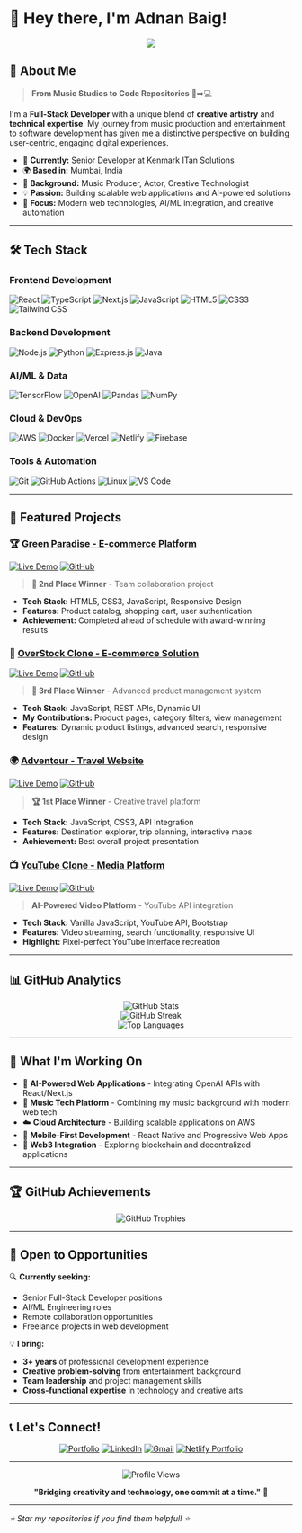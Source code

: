 # 👋 Hey there, I'm Adnan Baig!

<div align="center">
  <img src="https://readme-typing-svg.herokuapp.com/?lines=Full+Stack+Developer;AI+Enthusiast;Music+Producer;Creative+Technologist;&font=Roboto&center=true&width=440&height=45&color=58A6FF&vCenter=true&size=22">
</div>

## 🚀 About Me

> **From Music Studios to Code Repositories** 🎵➡️💻

I'm a **Full-Stack Developer** with a unique blend of **creative artistry** and **technical expertise**. My journey from music production and entertainment to software development has given me a distinctive perspective on building user-centric, engaging digital experiences.

- 🎯 **Currently:** Senior Developer at Kenmark ITan Solutions
- 🌍 **Based in:** Mumbai, India
- 🎨 **Background:** Music Producer, Actor, Creative Technologist
- 💡 **Passion:** Building scalable web applications and AI-powered solutions
- 🔬 **Focus:** Modern web technologies, AI/ML integration, and creative automation

---

## 🛠️ Tech Stack

### **Frontend Development**
![React](https://img.shields.io/badge/React-20232A?style=for-the-badge&logo=react&logoColor=61DAFB)
![TypeScript](https://img.shields.io/badge/TypeScript-007ACC?style=for-the-badge&logo=typescript&logoColor=white)
![Next.js](https://img.shields.io/badge/Next.js-000000?style=for-the-badge&logo=next.js&logoColor=white)
![JavaScript](https://img.shields.io/badge/JavaScript-F7DF1E?style=for-the-badge&logo=javascript&logoColor=black)
![HTML5](https://img.shields.io/badge/HTML5-E34F26?style=for-the-badge&logo=html5&logoColor=white)
![CSS3](https://img.shields.io/badge/CSS3-1572B6?style=for-the-badge&logo=css3&logoColor=white)
![Tailwind CSS](https://img.shields.io/badge/Tailwind_CSS-38B2AC?style=for-the-badge&logo=tailwind-css&logoColor=white)

### **Backend Development**
![Node.js](https://img.shields.io/badge/Node.js-43853D?style=for-the-badge&logo=node.js&logoColor=white)
![Python](https://img.shields.io/badge/Python-3776AB?style=for-the-badge&logo=python&logoColor=white)
![Express.js](https://img.shields.io/badge/Express.js-404D59?style=for-the-badge&logo=express&logoColor=white)
![Java](https://img.shields.io/badge/Java-ED8B00?style=for-the-badge&logo=java&logoColor=white)

### **AI/ML & Data**
![TensorFlow](https://img.shields.io/badge/TensorFlow-FF6F00?style=for-the-badge&logo=tensorflow&logoColor=white)
![OpenAI](https://img.shields.io/badge/OpenAI-412991?style=for-the-badge&logo=openai&logoColor=white)
![Pandas](https://img.shields.io/badge/Pandas-2C2D72?style=for-the-badge&logo=pandas&logoColor=white)
![NumPy](https://img.shields.io/badge/NumPy-013243?style=for-the-badge&logo=numpy&logoColor=white)

### **Cloud & DevOps**
![AWS](https://img.shields.io/badge/AWS-FF9900?style=for-the-badge&logo=amazon-aws&logoColor=white)
![Docker](https://img.shields.io/badge/Docker-2496ED?style=for-the-badge&logo=docker&logoColor=white)
![Vercel](https://img.shields.io/badge/Vercel-000000?style=for-the-badge&logo=vercel&logoColor=white)
![Netlify](https://img.shields.io/badge/Netlify-00C7B7?style=for-the-badge&logo=netlify&logoColor=white)
![Firebase](https://img.shields.io/badge/Firebase-039BE5?style=for-the-badge&logo=firebase&logoColor=white)

### **Tools & Automation**
![Git](https://img.shields.io/badge/Git-F05032?style=for-the-badge&logo=git&logoColor=white)
![GitHub Actions](https://img.shields.io/badge/GitHub_Actions-2088FF?style=for-the-badge&logo=github-actions&logoColor=white)
![Linux](https://img.shields.io/badge/Linux-FCC624?style=for-the-badge&logo=linux&logoColor=black)
![VS Code](https://img.shields.io/badge/VS_Code-0078D4?style=for-the-badge&logo=visual%20studio%20code&logoColor=white)

---

## 🌟 Featured Projects

### 🏆 [Green Paradise - E-commerce Platform](https://github.com/CodnanBaig/green-paradise)
[![Live Demo](https://img.shields.io/badge/Live%20Demo-brightgreen?style=for-the-badge&logo=netlify)](https://green-paradise-demo.netlify.app)
[![GitHub](https://img.shields.io/badge/GitHub-100000?style=for-the-badge&logo=github&logoColor=white)](https://github.com/CodnanBaig/green-paradise)

> **🥈 2nd Place Winner** - Team collaboration project
- **Tech Stack:** HTML5, CSS3, JavaScript, Responsive Design
- **Features:** Product catalog, shopping cart, user authentication
- **Achievement:** Completed ahead of schedule with award-winning results

### 🎯 [OverStock Clone - E-commerce Solution](https://github.com/CodnanBaig/OverStock-project_)
[![Live Demo](https://img.shields.io/badge/Live%20Demo-brightgreen?style=for-the-badge&logo=netlify)](https://overstock-clone-demo.netlify.app)
[![GitHub](https://img.shields.io/badge/GitHub-100000?style=for-the-badge&logo=github&logoColor=white)](https://github.com/CodnanBaig/OverStock-project_)

> **🥉 3rd Place Winner** - Advanced product management system
- **Tech Stack:** JavaScript, REST APIs, Dynamic UI
- **My Contributions:** Product pages, category filters, view management
- **Features:** Dynamic product listings, advanced search, responsive design

### 🌍 [Adventour - Travel Website](https://github.com/CodnanBaig/adventour)
[![Live Demo](https://img.shields.io/badge/Live%20Demo-brightgreen?style=for-the-badge&logo=netlify)](https://adventour-travel.netlify.app)
[![GitHub](https://img.shields.io/badge/GitHub-100000?style=for-the-badge&logo=github&logoColor=white)](https://github.com/CodnanBaig/adventour)

> **🏆 1st Place Winner** - Creative travel platform
- **Tech Stack:** JavaScript, CSS3, API Integration
- **Features:** Destination explorer, trip planning, interactive maps
- **Achievement:** Best overall project presentation

### 📺 [YouTube Clone - Media Platform](https://github.com/CodnanBaig/Vanilla-Youtube-Clone)
[![Live Demo](https://img.shields.io/badge/Live%20Demo-brightgreen?style=for-the-badge&logo=netlify)](https://vanilla-youtube-clone.netlify.app)
[![GitHub](https://img.shields.io/badge/GitHub-100000?style=for-the-badge&logo=github&logoColor=white)](https://github.com/CodnanBaig/Vanilla-Youtube-Clone)

> **AI-Powered Video Platform** - YouTube API integration
- **Tech Stack:** Vanilla JavaScript, YouTube API, Bootstrap
- **Features:** Video streaming, search functionality, responsive UI
- **Highlight:** Pixel-perfect YouTube interface recreation

---

## 📊 GitHub Analytics

<div align="center">
  <img src="https://github-readme-stats.vercel.app/api?username=CodnanBaig&show_icons=true&theme=tokyonight&hide_border=true&count_private=true" alt="GitHub Stats" />
</div>

<div align="center">
  <img src="https://github-readme-streak-stats.herokuapp.com/?user=CodnanBaig&theme=tokyonight&hide_border=true" alt="GitHub Streak" />
</div>

<div align="center">
  <img src="https://github-readme-stats.vercel.app/api/top-langs/?username=CodnanBaig&theme=tokyonight&hide_border=true&layout=compact&langs_count=8" alt="Top Languages" />
</div>

---

## 🎯 What I'm Working On

- 🤖 **AI-Powered Web Applications** - Integrating OpenAI APIs with React/Next.js
- 🎵 **Music Tech Platform** - Combining my music background with modern web tech
- ☁️ **Cloud Architecture** - Building scalable applications on AWS
- 📱 **Mobile-First Development** - React Native and Progressive Web Apps
- 🔮 **Web3 Integration** - Exploring blockchain and decentralized applications

---

## 🏆 GitHub Achievements

<div align="center">
  <img src="https://github-profile-trophy.vercel.app/?username=CodnanBaig&theme=tokyonight&no-frame=true&no-bg=false&margin-w=4&row=1" alt="GitHub Trophies" />
</div>

---

## 💼 Open to Opportunities

🔍 **Currently seeking:**
- Senior Full-Stack Developer positions
- AI/ML Engineering roles
- Remote collaboration opportunities
- Freelance projects in web development

💡 **I bring:**
- **3+ years** of professional development experience
- **Creative problem-solving** from entertainment background
- **Team leadership** and project management skills
- **Cross-functional expertise** in technology and creative arts

---

## 📞 Let's Connect!

<div align="center">
  
[![Portfolio](https://img.shields.io/badge/Portfolio-FF5722?style=for-the-badge&logo=google-chrome&logoColor=white)](https://codnanbaig.github.io/)
[![LinkedIn](https://img.shields.io/badge/LinkedIn-0077B5?style=for-the-badge&logo=linkedin&logoColor=white)](https://www.linkedin.com/in/adnan-baig-74b8aa21a/)
[![Gmail](https://img.shields.io/badge/Gmail-D14836?style=for-the-badge&logo=gmail&logoColor=white)](mailto:adnanbaigofficial@gmail.com)
[![Netlify Portfolio](https://img.shields.io/badge/Netlify_Portfolio-00C7B7?style=for-the-badge&logo=netlify&logoColor=white)](https://adnanbaigportfolio.netlify.app/)

</div>

---

<div align="center">
  <img src="https://komarev.com/ghpvc/?username=CodnanBaig&color=blueviolet&style=for-the-badge&label=Profile+Views" alt="Profile Views" />
</div>

<div align="center">
  
**"Bridging creativity and technology, one commit at a time."** 🚀

</div>

---

*⭐ Star my repositories if you find them helpful! ⭐*
